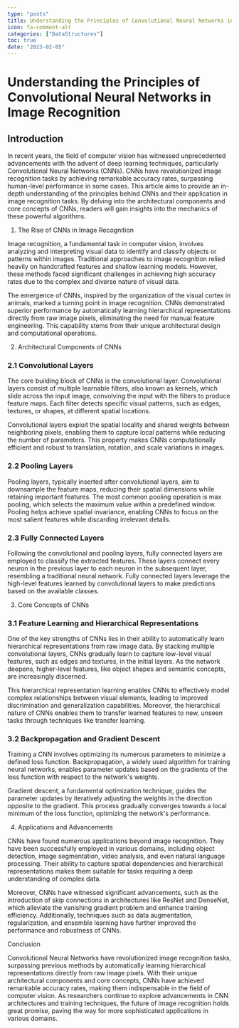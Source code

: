 ```yaml
---
type: "posts"
title: Understanding the Principles of Convolutional Neural Networks in Image Recognition
icon: fa-comment-alt
categories: ["DataStructures"]
toc: true
date: "2023-02-05"
---
```




# Understanding the Principles of Convolutional Neural Networks in Image Recognition

## Introduction

In recent years, the field of computer vision has witnessed unprecedented advancements with the advent of deep learning techniques, particularly Convolutional Neural Networks (CNNs). CNNs have revolutionized image recognition tasks by achieving remarkable accuracy rates, surpassing human-level performance in some cases. This article aims to provide an in-depth understanding of the principles behind CNNs and their application in image recognition tasks. By delving into the architectural components and core concepts of CNNs, readers will gain insights into the mechanics of these powerful algorithms.

1. The Rise of CNNs in Image Recognition

Image recognition, a fundamental task in computer vision, involves analyzing and interpreting visual data to identify and classify objects or patterns within images. Traditional approaches to image recognition relied heavily on handcrafted features and shallow learning models. However, these methods faced significant challenges in achieving high accuracy rates due to the complex and diverse nature of visual data.

The emergence of CNNs, inspired by the organization of the visual cortex in animals, marked a turning point in image recognition. CNNs demonstrated superior performance by automatically learning hierarchical representations directly from raw image pixels, eliminating the need for manual feature engineering. This capability stems from their unique architectural design and computational operations.

2. Architectural Components of CNNs

### 2.1 Convolutional Layers

The core building block of CNNs is the convolutional layer. Convolutional layers consist of multiple learnable filters, also known as kernels, which slide across the input image, convolving the input with the filters to produce feature maps. Each filter detects specific visual patterns, such as edges, textures, or shapes, at different spatial locations.

Convolutional layers exploit the spatial locality and shared weights between neighboring pixels, enabling them to capture local patterns while reducing the number of parameters. This property makes CNNs computationally efficient and robust to translation, rotation, and scale variations in images.

### 2.2 Pooling Layers

Pooling layers, typically inserted after convolutional layers, aim to downsample the feature maps, reducing their spatial dimensions while retaining important features. The most common pooling operation is max pooling, which selects the maximum value within a predefined window. Pooling helps achieve spatial invariance, enabling CNNs to focus on the most salient features while discarding irrelevant details.

### 2.3 Fully Connected Layers

Following the convolutional and pooling layers, fully connected layers are employed to classify the extracted features. These layers connect every neuron in the previous layer to each neuron in the subsequent layer, resembling a traditional neural network. Fully connected layers leverage the high-level features learned by convolutional layers to make predictions based on the available classes.

3. Core Concepts of CNNs

### 3.1 Feature Learning and Hierarchical Representations

One of the key strengths of CNNs lies in their ability to automatically learn hierarchical representations from raw image data. By stacking multiple convolutional layers, CNNs gradually learn to capture low-level visual features, such as edges and textures, in the initial layers. As the network deepens, higher-level features, like object shapes and semantic concepts, are increasingly discerned.

This hierarchical representation learning enables CNNs to effectively model complex relationships between visual elements, leading to improved discrimination and generalization capabilities. Moreover, the hierarchical nature of CNNs enables them to transfer learned features to new, unseen tasks through techniques like transfer learning.

### 3.2 Backpropagation and Gradient Descent

Training a CNN involves optimizing its numerous parameters to minimize a defined loss function. Backpropagation, a widely used algorithm for training neural networks, enables parameter updates based on the gradients of the loss function with respect to the network's weights.

Gradient descent, a fundamental optimization technique, guides the parameter updates by iteratively adjusting the weights in the direction opposite to the gradient. This process gradually converges towards a local minimum of the loss function, optimizing the network's performance.

4. Applications and Advancements

CNNs have found numerous applications beyond image recognition. They have been successfully employed in various domains, including object detection, image segmentation, video analysis, and even natural language processing. Their ability to capture spatial dependencies and hierarchical representations makes them suitable for tasks requiring a deep understanding of complex data.

Moreover, CNNs have witnessed significant advancements, such as the introduction of skip connections in architectures like ResNet and DenseNet, which alleviate the vanishing gradient problem and enhance training efficiency. Additionally, techniques such as data augmentation, regularization, and ensemble learning have further improved the performance and robustness of CNNs.

Conclusion

Convolutional Neural Networks have revolutionized image recognition tasks, surpassing previous methods by automatically learning hierarchical representations directly from raw image pixels. With their unique architectural components and core concepts, CNNs have achieved remarkable accuracy rates, making them indispensable in the field of computer vision. As researchers continue to explore advancements in CNN architectures and training techniques, the future of image recognition holds great promise, paving the way for more sophisticated applications in various domains.